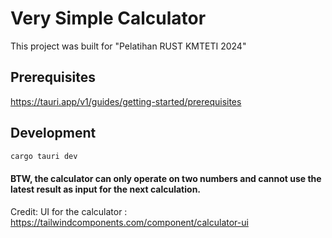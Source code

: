 # Very Simple Calculator

This project was built for "Pelatihan RUST KMTETI 2024"

## Prerequisites
https://tauri.app/v1/guides/getting-started/prerequisites

## Development
```sh
cargo tauri dev
```

#### BTW, the calculator can only operate on two numbers and cannot use the latest result as input for the next calculation.

Credit:
UI for the calculator : https://tailwindcomponents.com/component/calculator-ui
